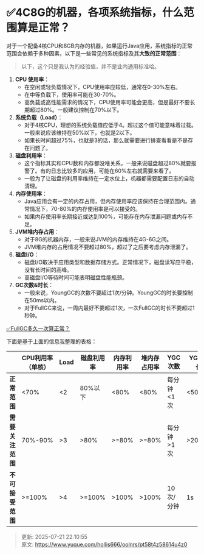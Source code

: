 # ✅4C8G的机器，各项系统指标，什么范围算是正常？

对于一个配备4核CPU和8GB内存的机器，如果运行Java应用，系统指标的正常范围会依赖于多种因素，以下是一些常见的系统指标及其**大致的正常范围**：



> 以下，这个只是我认为的经验值，并不是业内通用标准哈。
>



1. **CPU 使用率**：
    - 在空闲或轻负载情况下，CPU使用率应较低，通常在0-30%左右。
    - 在中等负载下，使用率可能在30-70%。
    - 高负载或高性能需求的情况下，CPU使用率可能会更高，但是最好不要长期超过80%。一般建议控制在70%以下。
2. **系统负载（Load）**：
    - 对于4核CPU，理想的系统负载值应低于4。超过这个值可能意味着过载。一般来说应该维持在50%以下，也就是2以下。
    - 如果长时间超过75%，也就是3的话，那么就需要进行排查看看是不是存在问题了。
3. **磁盘利用率**：
    - 这个指标其实和CPU数和内存都没啥关系，一般来说磁盘超过80%就要报警了。有的日志比较多的应用，可能在60%左右就需要来看了。
    - 一般为了让磁盘的利用率维持在一定水位上，机器都需要配置日志的自动清理。	
4. **内存使用率**：
    - Java应用会有一定的内存占用，但内存使用率应该保持在合理范围内。通常情况下，70-80%的内存使用率是可以接受的。
    - 如果内存使用率长期接近或达到100%，可能存在内存泄漏问题或内存不足。
5. **JVM堆内存占用**：
    - 对于8G的机器内存，一般来说JVM的内存维持在4G-6G之间。
    - JVM堆内存的占用情况不要超过80%，超过了之后要考虑内存泄漏了。
6. **磁盘I/O**：
    - 磁盘I/O取决于应用类型和数据存储方式。正常情况下，磁盘读写应平稳，没有长时间的高峰。
    - 高磁盘I/O等待时间可能表明磁盘性能瓶颈。
7. **GC次数&时长**：
    - 一般来说，YoungGC的次数不要超过1次/分钟。YoungGC的时长要控制在50ms以内。
    - 对于FullGC来说，一周内最好不要超过1次，一次FullGC的时长不要超过1秒钟。



[✅FullGC多久一次算正常？](https://www.yuque.com/hollis666/oolnrs/nks48167c9upybbo)



下面是基于上面的信息我整理的表格：



|  | **CPU利用率（单核）** | **Load** | **磁盘利用率** | **内存利用率** | **堆内存占用率** | **YGC次数** | **YGC时长** | **FGC次数** | **FGC时长** |
| --- | --- | --- | --- | --- | --- | --- | --- | --- | --- |
| **正常范围** | <70% | <2 | 80%以下 | <80% | <80% | 每分钟<1次 | <50ms | <1次/周 | <1s |
| **需要关注范围** | 70%-90% | >3 | >80% | >=80% | >=80% | 每分钟>1次 | >200ms | 1次/天 | >2s |
| **不可接受范围** | >=100% | >4 | >=100% | >100% | >100% | 10次/分钟 | 1s | 1次/小时 | >=5s |




> 更新: 2025-07-21 22:10:55  
> 原文: <https://www.yuque.com/hollis666/oolnrs/pt58t4z58614u4z0>